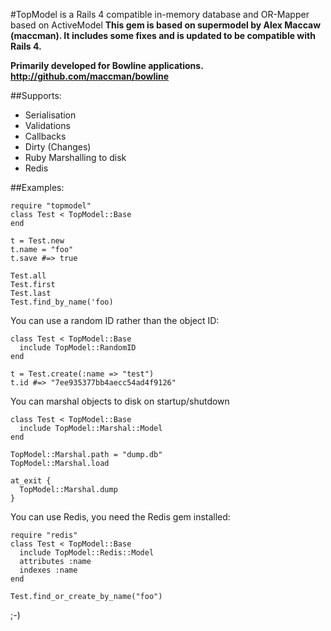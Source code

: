 #TopModel is a Rails 4 compatible in-memory database and OR-Mapper based on ActiveModel
**This gem is based on supermodel by Alex Maccaw (maccman). It includes some fixes and is updated to be compatible with Rails 4.**


**Primarily developed for Bowline applications.
http://github.com/maccman/bowline**

##Supports:
  * Serialisation
  * Validations
  * Callbacks
  * Dirty (Changes)
  * Ruby Marshalling to disk
  * Redis

##Examples:

    require "topmodel"
    class Test < TopModel::Base
    end

    t = Test.new
    t.name = "foo"
    t.save #=> true

    Test.all
    Test.first
    Test.last
    Test.find_by_name('foo)

You can use a random ID rather than the object ID:
  
    class Test < TopModel::Base
      include TopModel::RandomID
    end
  
    t = Test.create(:name => "test")
    t.id #=> "7ee935377bb4aecc54ad4f9126"
  
You can marshal objects to disk on startup/shutdown
  
    class Test < TopModel::Base
      include TopModel::Marshal::Model
    end
  
    TopModel::Marshal.path = "dump.db"
    TopModel::Marshal.load

    at_exit {
      TopModel::Marshal.dump
    }
  
You can use Redis, you need the Redis gem installed:

    require "redis"
    class Test < TopModel::Base
      include TopModel::Redis::Model
      attributes :name
      indexes :name
    end
  
    Test.find_or_create_by_name("foo")


;-)
